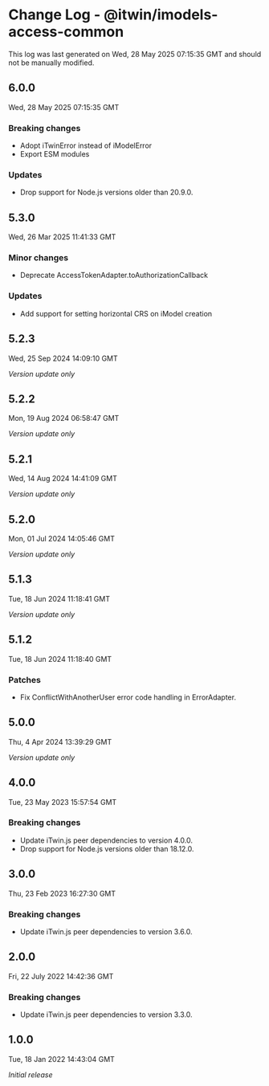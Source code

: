 # Change Log - @itwin/imodels-access-common

This log was last generated on Wed, 28 May 2025 07:15:35 GMT and should not be manually modified.

## 6.0.0

Wed, 28 May 2025 07:15:35 GMT

### Breaking changes

- Adopt iTwinError instead of iModelError
- Export ESM modules

### Updates

- Drop support for Node.js versions older than 20.9.0.

## 5.3.0

Wed, 26 Mar 2025 11:41:33 GMT

### Minor changes

- Deprecate AccessTokenAdapter.toAuthorizationCallback

### Updates

- Add support for setting horizontal CRS on iModel creation

## 5.2.3

Wed, 25 Sep 2024 14:09:10 GMT

_Version update only_

## 5.2.2

Mon, 19 Aug 2024 06:58:47 GMT

_Version update only_

## 5.2.1

Wed, 14 Aug 2024 14:41:09 GMT

_Version update only_

## 5.2.0

Mon, 01 Jul 2024 14:05:46 GMT

_Version update only_

## 5.1.3

Tue, 18 Jun 2024 11:18:41 GMT

_Version update only_

## 5.1.2

Tue, 18 Jun 2024 11:18:40 GMT

### Patches

- Fix ConflictWithAnotherUser error code handling in ErrorAdapter.

## 5.0.0

Thu, 4 Apr 2024 13:39:29 GMT

_Version update only_

## 4.0.0

Tue, 23 May 2023 15:57:54 GMT

### Breaking changes

- Update iTwin.js peer dependencies to version 4.0.0.
- Drop support for Node.js versions older than 18.12.0.

## 3.0.0

Thu, 23 Feb 2023 16:27:30 GMT

### Breaking changes

- Update iTwin.js peer dependencies to version 3.6.0.

## 2.0.0

Fri, 22 July 2022 14:42:36 GMT

### Breaking changes

- Update iTwin.js peer dependencies to version 3.3.0.

## 1.0.0

Tue, 18 Jan 2022 14:43:04 GMT

_Initial release_
